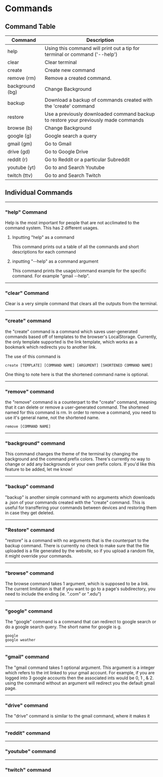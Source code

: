 # Commands

## Command Table

| Command | Description |
| ----------- | ----------- |
help|Using this command will print out a tip for terminal or command ('--help')
clear|Clear terminal
create|Create new command
remove (rm)|Remove a created command.
background (bg)|Change Background
backup|Download a backup of commands created with the 'create' command
restore|Use a previously downloaded command backup to restore your previously made commands
browse (b)|Change Background
google (g)|Google search a query
gmail (gm)|Go to Gmail
drive (gd)|Go to Google Drive
reddit (r)|Go to Reddit or a particular Subreddit
youtube (yt)|Go to and Search Youtube
twitch (ttv)|Go to and Search Twitch

## Individual Commands

---

### "help" Command
Help is the most important for people that are not acclimated to the command system. This has 2 different usages.

1. Inputting "help" as a command

    This command prints out a table of all the commands and short descriptions for each command
    <!-- ADD GIF OF GENERAL HELP COMMAND -->

2. inputting "--help" as a command argument

    <!-- ADD LITTLE TERMINAL BOX -->
    This command prints the usage/command example for the specific command. For example "gmail --help".
    <!-- ADD GIF OF SUB-COMMAND --help -->


---

### "clear" Command
Clear is a very simple command that clears all the outputs from the terminal.
<!-- include gif of clear -->


----

<!-- SUB-SECTION create -->
### "create" command
the "create" command is a command which saves user-generated commands based off of templates to the browser's LocalStorage. Currently, the only template supported is the link template, which works as a bookmark which redirects you to another link.

The use of this command is
```
create [TEMPLATE] [COMMAND NAME] [ARGUMENT] [SHORTENED COMMAND NAME]
```
One thing to note here is that the shortened command name is optional.

---

### "remove" command

the "remove" command is a counterpart to the "create" command, meaning that it can delete or remove a user-generated command. The shortened named for this command is rm. In order to remove a command, you need to use it's general name, not the shortened name.

```
remove [COMMAND NAME]
```
<!-- ADD IMAGE OF COMMAND USE-->

---

### "background" command

This command changes the theme of the terminal by changing the background and the command prefix colors. There's currently no way to change or add any backgrounds or your own prefix colors. If you'd like this feature to be added, let me know!

---

### "backup" command

"backup" is another simple command with no arguments which downloads a .json of your commands created with the "create" command. This is useful for transffering your commands between devices and restoring them in case they get deleted.

<!-- GIF EXAMPLE HERE -->

---

### "Restore" command

"restore" is a command with no arguments that is the counterpart to the backup command. There is currently no check to make sure that the file uploaded is a file generated by the website, so if you upload a random file, it might override your commands.

<!-- GIF EXAMPLE HERE -->

---

### "browse" command
The browse command takes 1 argument, which is supposed to be a link. The current limitation is that if you want to go to a page's subdirectory, you need to include the ending (ie. ".com" or ".edu")

<!-- EXAMPLE HERE -->

---

### "google" command
The "google" command is a command that can redirect to google search or do a google search query. The short name for google is g.

```
google
google weather
```

<!-- USAGE EXAMPLE -->

---

### "gmail" command
The "gmail command takes 1 optional argument. This argument is a integer which refers to the int linked to your gmail account. For example, if you are logged into 3 google accounts then the associated ints would be 0, 1 , & 2. using the command without an argument will redirect you the default gmail page.

---

<!-- INCOMPLETE SECTION -->
### "drive" command
The "drive" command is similar to the gmail command, where it makes it

---

### "reddit" command

---
### "youtube" command

---
### "twitch" command
